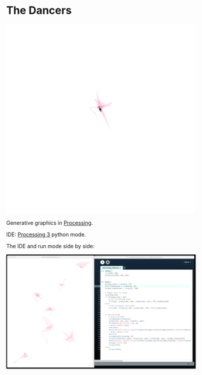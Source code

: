 # The Dancers

![The demo in gif](./dancer.gif)

Generative graphics in [Processing](https://processing.org/). 

IDE: [Processing 3](https://processing.org/download/) python mode. 



The IDE and run mode side by side:

![screenshot](./screenshot.png)
